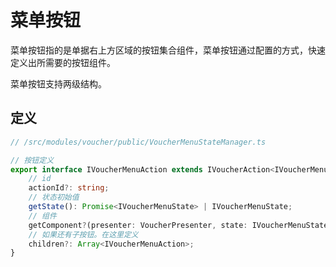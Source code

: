 # 菜单按钮

菜单按钮指的是单据右上方区域的按钮集合组件，菜单按钮通过配置的方式，快速定义出所需要的按钮组件。

菜单按钮支持两级结构。



## 定义

```typescript
// /src/modules/voucher/public/VoucherMenuStateManager.ts

// 按钮定义
export interface IVoucherMenuAction extends IVoucherAction<IVoucherMenuState> {
    // id
    actionId?: string;
    // 状态初始值
    getState(): Promise<IVoucherMenuState> | IVoucherMenuState;
    // 组件
    getComponent?(presenter: VoucherPresenter, state: IVoucherMenuState): Promise<any>;
    // 如果还有子按钮。在这里定义
    children?: Array<IVoucherMenuAction>;
}
```

### 



